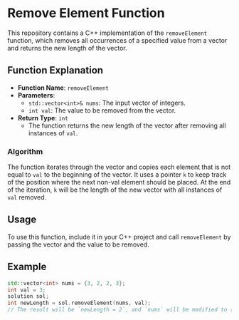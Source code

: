# Remove Element Function

This repository contains a C++ implementation of the `removeElement` function, which removes all occurrences of a specified value from a vector and returns the new length of the vector.

## Function Explanation

- **Function Name**: `removeElement`
- **Parameters**:
  - `std::vector<int>& nums`: The input vector of integers.
  - `int val`: The value to be removed from the vector.
- **Return Type**: `int`
  - The function returns the new length of the vector after removing all instances of `val`.

### Algorithm
The function iterates through the vector and copies each element that is not equal to `val` to the beginning of the vector. It uses a pointer `k` to keep track of the position where the next non-val element should be placed. At the end of the iteration, `k` will be the length of the new vector with all instances of `val` removed.

## Usage

To use this function, include it in your C++ project and call `removeElement` by passing the vector and the value to be removed.

## Example

```cpp
std::vector<int> nums = {3, 2, 2, 3};
int val = 3;
solution sol;
int newLength = sol.removeElement(nums, val);
// The result will be `newLength = 2`, and `nums` will be modified to {2, 2}.
